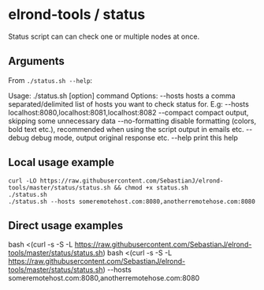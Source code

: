 # elrond-tools / status

Status script can can check one or multiple nodes at once.

## Arguments
From `./status.sh --help`:

Usage: ./status.sh [option] command
Options:
   --hosts          hosts   a comma separated/delimited list of hosts you want to check status for. E.g: --hosts localhost:8080,localhost:8081,localhost:8082
   --compact                compact output, skipping some unnecessary data
   --no-formatting          disable formatting (colors, bold text etc.), recommended when using the script output in emails etc.
   --debug                  debug mode, output original response etc.
   --help                   print this help

## Local usage example

```
curl -LO https://raw.githubusercontent.com/SebastianJ/elrond-tools/master/status/status.sh && chmod +x status.sh
./status.sh
./status.sh --hosts someremotehost.com:8080,anotherremotehose.com:8080
```

## Direct usage examples

bash <(curl -s -S -L https://raw.githubusercontent.com/SebastianJ/elrond-tools/master/status/status.sh)
bash <(curl -s -S -L https://raw.githubusercontent.com/SebastianJ/elrond-tools/master/status/status.sh) --hosts someremotehost.com:8080,anotherremotehose.com:8080
